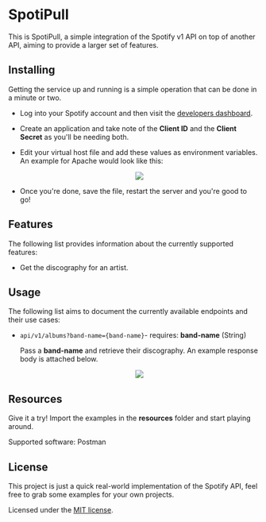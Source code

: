 SpotiPull
=========

This is SpotiPull, a simple integration of the Spotify v1 API on top of another API, aiming to provide a larger set of features.

## Installing
Getting the service up and running is a simple operation that can be done in a minute or two.

 - Log into your Spotify account and then visit the [developers dashboard](https://developer.spotify.com/dashboard/).
 - Create an application and take note of the **Client ID** and the **Client Secret** as you'll be needing both.
 - Edit your virtual host file and add these values as environment variables. An example for Apache would look like this:


   <div style="text-align:center"><img src="https://i.imgur.com/DHauDRa.png" /></div>
 - Once you're done, save the file, restart the server and you're good to go!

## Features
The following list provides information about the currently supported features:

 - Get the discography for an artist.

## Usage
The following list aims to document the currently available endpoints and their use cases:
 - `api/v1/albums?band-name={band-name}`- requires: **band-name** (String)

	Pass a **band-name** and retrieve their discography. An example response body is attached below.
    <div style="text-align:center"><img src="https://i.imgur.com/O9kifl8.png" /></div>

## Resources
Give it a try! Import the examples in the **resources** folder and start playing around.

Supported software: Postman

## License
This project is just a quick real-world implementation of the Spotify API, feel free to grab some examples for your own projects.

Licensed under the [MIT license](LICENSE).